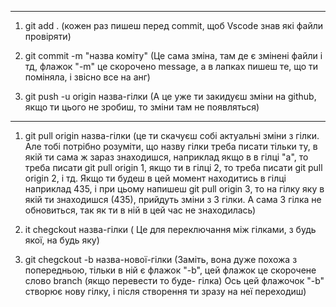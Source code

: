 ----
1) git add . 
(кожен раз пишеш перед commit, щоб Vscode знав які файли провіряти)

2) git commit -m "назва коміту" 
(Це сама зміна, там де є змінені файли і тд, флажок "-m" це скорочено message, а в лапках пишеш те, що ти поміняла, і звісно все на анг)

3) git push -u origin назва-гілки 
(А це уже ти закидуєш зміни на github, якщо ти цього не зробиш, то зміни там не появляться)
----
1) git pull origin назва-гілки 
(це ти скачуєш собі актуальні зміни з гілки. Але тобі потрібно розуміти, що назву гілки треба писати тільки ту, в якій ти сама ж зараз знаходишся, 
наприклад якщо в в гілці "а", то треба писати git pull origin 1, якщо ти в гілці 2, то треба писати git pull origin 2, і тд.
Якщо ти будеш в цей момент находитись в гілці наприклад 435, і при цьому напишеш git pull origin 3, то на гілку яку в якій ти знаходишся (435), 
прийдуть зміни з 3 гілки. А сама 3 гілка не обновиться, так як ти в ній в цей час не знаходилась)

2) it chegckout назва-гілки 
( Це для переключання між гілками, з будь якої, на будь яку)

3) git chegckout -b назва-нової-гілки 
(Заміть, вона дуже похожа з попередньою, тільки в ній є флажок "-b", цей флажок це скорочене слово branch (якщо перевести  то буде- гілка)
Ось цей флажочок "-b" створює нову гілку, і після створення ти зразу на неї переходиш)

